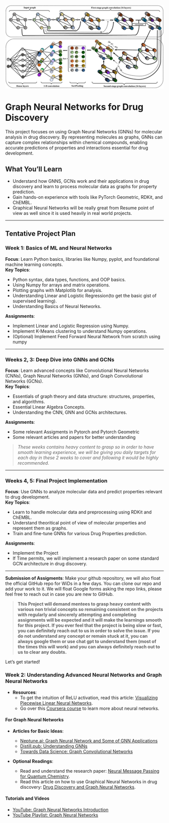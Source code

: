 ![graphical_neural_network](graphical_neural_network.jpg)

# **Graph Neural Networks for Drug Discovery**

This project focuses on using Graph Neural Networks (GNNs) for molecular analysis in drug discovery. By representing molecules as graphs, GNNs can capture complex relationships within chemical compounds, enabling accurate predictions of properties and interactions essential for drug development.

## **What You’ll Learn**
- Understand how GNNS, GCNs work and their applications in drug discovery and learn to process molecular data as graphs for property prediction.
- Gain hands-on experience with tools like PyTorch Geometric, RDKit, and ChEMBL.
- Graphical Neural Networks will be really great from Resume point of view as well since it is used heavily in real world projects.

---

## **Tentative Project Plan**

### **Week 1: Basics of ML and Neural Networks**
**Focus**: Learn Python basics, libraries like Numpy, pyplot, and foundational machine learning concepts.  
**Key Topics**:  
- Python syntax, data types, functions, and OOP basics.  
- Using Numpy for arrays and matrix operations.  
- Plotting graphs with Matplotlib for analysis.  
- Understanding Linear and Logistic Regression(to get the basic gist of supervised learning).  
- Understanding Basics of Neural Networks.  

**Assignments**:  
- Implement Linear and Logistic Regression using Numpy.  
- Implement K-Means clustering to understand Numpy operations.
- (Optional) Implement Feed Forward Neural Network from scratch using numpy

---

### **Weeks 2, 3: Deep Dive into GNNs and GCNs**
**Focus**: Learn advanced concepts like Convolutional Neural Networks (CNNs), Graph Neural Networks (GNNs), and Graph Convolutional Networks (GCNs).  
**Key Topics**:  
- Essentials of graph theory and data structure: structures, properties, and algorithms.  
- Essential Linear Algebra Concepts. 
- Understanding the CNN, GNN and GCNs architectures. 

**Assignments**:  
- Some relevant Assigments in Pytorch and Pytorch Geometric
- Some relevant articles and papers for better understanding

>*These weeks contains heavy content to grasp so in order to have smooth learning experience, we will be giving you daily targets for each day in these 2 weeks to cover and following it would be highly recommended.*
---

### **Weeks 4, 5: Final Project Implementation**
**Focus**: Use GNNs to analyze molecular data and predict properties relevant to drug development.  
**Key Topics**:  
- Learn to handle molecular data and preprocessing using RDKit and ChEMBL.  
- Understand theoritical point of view of molecular properties and represent them as graphs.  
- Train and fine-tune GNNs for various Drug Properties prediction.  

**Assignments**:  
- Implement the Project
- If Time permits, we will implement a research paper on some standard GCN architecture in drug discovery.
---

**Submission of Assigments**: Make your github repository, we will also float the official GitHub repo for WiDs in a few days. You can clone our repo and add your work to it. We will float Google forms asking the repo links, please feel free to reach out in case you are new to GitHub.


> **This Project will demand mentees to grasp heavy content with various non trivial concepts so remaining consistent on the projects with regularly and sincerely attempting and completing assignments will be expected and it will make the learnings smooth for this project. If you ever feel that the project is being slow or fast, you can definitely reach out to us in order to solve the issue. If you do not understand any concept or remain stuck at it, you can always google them or use chat gpt to understand them (most of the times this will work) and you can always definitely reach out to us to clear any doubts.**

Let’s get started!



### Week 2: Understanding Advanced Neural Networks and Graph Neural Networks
- **Resources**: 
  - To get the intuition of ReLU activation, read this article: [Visualizing Piecewise Linear Neural Networks](https://blog.janestreet.com/visualizing-piecewise-linear-neural-networks/).
  - Go over this [Coursera course](https://www.coursera.org/learn/neural-networks-deep-learning) to learn more about neural networks.

#### For Graph Neural Networks
- **Articles for Basic Ideas**:
  - [Neptune.ai: Graph Neural Network and Some of GNN Applications](https://neptune.ai/blog/graph-neural-network-and-some-of-gnn-applications)
  - [Distill.pub: Understanding GNNs](https://distill.pub/2021/understanding-gnns/)
  - [Towards Data Science: Graph Convolutional Networks](https://towardsdatascience.com/graph-convolutional-networks-introduction-to-gnns-24b3f60d6c95)

- **Optional Readings**:
  - Read and understand the research paper: [Neural Message Passing for Quantum Chemistry](https://arxiv.org/pdf/1704.01212).
  - Read this article on how to use Graphical Neural Networks in drug discovery: [Drug Discovery and Graph Neural Networks](https://medium.com/@mulugetas/drug-discovery-and-graph-neural-networks-gnns-a-regression-example-fc738e0f11f3).

#### Tutorials and Videos
- [YouTube: Graph Neural Networks Introduction](https://www.youtube.com/watch?v=8owQBFAHw7E)
- [YouTube Playlist: Graph Neural Networks](https://youtube.com/playlist?list=PLoROMvodv4rPLKxIpqhjhPgdQy7imNkDn&si=GiLMZdfS5szrhH0z)
